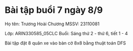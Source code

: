 # Bài tập buổi 7 ngày 8/9
Họ tên: Trương Hoài Chương MSSV: 23110081

Lớp: ARIN330585_05CLC Buổi: Sáng thứ 2 - thứ 6, tiết 1 - 4

Bài tập đặt 8 quân xe vào bàn cờ 8x8 bằng thuật toán DFS
